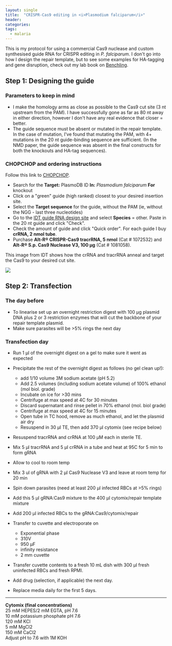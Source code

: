 ```yaml
---
layout: single
title:  "CRISPR-Cas9 editing in <i>Plasmodium falciparum</i>"
header:
categories: 
tags:
  - malaria
---
```


This is my protocol for using a commercial Cas9 nuclease and custom synthesised guide RNA for CRISPR editing in *P. falciparum*. I don't go into how I design the repair template, but to see some examples for HA-tagging and gene disruption, check out my lab book on [Benchling](https://benchling.com/emchugh/f_/hKKl97Cy-nonsense-mediated-decay/).

## Step 1: Designing the guide

### Parameters to keep in mind

 - I make the homology arms as close as possible to the Cas9 cut site (3 nt upstream from the PAM). I have successfully gone as far as 80 nt away in either direction, however I don't have any real evidence that closer = better.
 - The guide sequence must be absent or mutated in the repair template. In the case of mutation, I've found that mutating the PAM, with 4+ mutations in the 20 nt guide-binding sequence are sufficient. (In the NMD paper, the guide sequence was absent in the final constructs for both the knockouts and HA-tag sequences).

### CHOPCHOP and ordering instructions

Follow this link to [CHOPCHOP](http://chopchop.cbu.uib.no/).

- Search for the **Target:** PlasmoDB ID **In:** *Plasmodium falciparum* **For** knockout
- Click on a "green" guide (high ranked) closest to your desired insertion site. 
- Select the **Target sequence** for the guide, without the PAM (ie, without the NGG - last three nucleotides)
- Go to the [IDT guide RNA design site](https://sg.idtdna.com/site/order/designtool/index/CRISPR_SEQUENCE) and select **Species** = other. Paste in the 20 nt guide and click "Check". 
- Check the amount of guide and click "Quick order". For each guide I buy **crRNA, 2 nmol tube**. 
- Purchase **Alt-R® CRISPR-Cas9 tracrRNA, 5 nmol** (Cat # 1072532) and **Alt-R® S.p. Cas9 Nuclease V3, 100 µg** (Cat # 1081058). 

This image from IDT shows how the crRNA and tracrRNA anneal and target the Cas9 to your desired cut site.

![](crispr.png)  

## Step 2: Transfection

### The day before

- To linearise set up an overnight restriction digest with 100 µg plasmid DNA plus 2 or 3 restriction enzymes that will cut the backbone of your repair template plasmid.
- Make sure parasites will be >5% rings the next day

### Transfection day

- Run 1 µl of the overnight digest on a gel to make sure it went as expected
- Precipitate the rest of the overnight digest as follows (no gel clean up!):
	+ add 1/10 volume 3M sodium acetate (pH 5.2)
	+ Add 2.5 volumes (including sodium acetate volume) of 100% ethanol (mol biol. grade)
	+ Incubate on ice for >30 mins
	+ Centrifuge at max speed at 4C for 30 minutes
	+ Discard supernatant and rinse pellet in 70% ethanol (mol. biol grade)
	+ Centrifuge at max speed at 4C for 15 minutes
	+ Open tube in TC hood, remove as much ethanol, and let the plasmid air dry
	+ Resuspend in 30 µl TE, then add 370 µl cytomix (see recipe below)
	
- Resuspend tracrRNA and crRNA at 100 µM each in sterile TE. 
- Mix 5 µl tracrRNA and 5 µl crRNA in a tube and heat at 95C for 5 min to form gRNA
- Allow to cool to room temp
- Mix 3 ul of gRNA with 2 µl Cas9 Nuclease V3 and leave at room temp for 20 min
- Spin down parasites (need at least 200 µl infected RBCs at >5% rings)
- Add this 5 µl gRNA:Cas9 mixture to the 400 µl cytomix/repair template mixture
- Add 200 µl infected RBCs to the gRNA:Cas9/cytomix/repair
- Transfer to cuvette and electroporate on
	+ Exponential phase
	+ 310V
	+ 950 µF
	+ infinity resistance
	+ 2 mm cuvette
- Transfer cuvette contents to a fresh 10 mL dish with 300 µl fresh uninfected RBCs and fresh RPMI. 
- Add drug (selection, if applicable) the next day. 
- Replace media daily for the first 5 days.

---

**Cytomix (final concentrations)**  
25 mM HEPES/2 mM EGTA, pH 7.6	
10 mM potassium phosphate pH 7.6	
120 mM KCl	
5 mM MgCl2	
150 mM CaCl2	
Adjust pH to 7.6 with 1M KOH